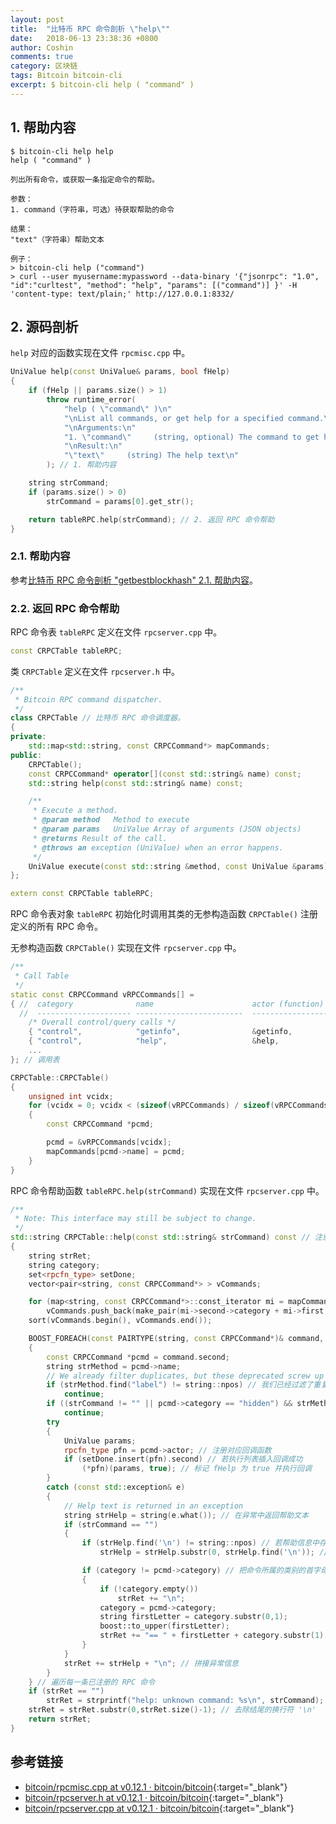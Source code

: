 ```yaml
---
layout: post
title:  "比特币 RPC 命令剖析 \"help\""
date:   2018-06-13 23:38:36 +0800
author: Coshin
comments: true
category: 区块链
tags: Bitcoin bitcoin-cli
excerpt: $ bitcoin-cli help ( "command" )
---
```

## 1. 帮助内容

```shell
$ bitcoin-cli help help
help ( "command" )

列出所有命令，或获取一条指定命令的帮助。

参数：
1. command（字符串，可选）待获取帮助的命令

结果：
"text"（字符串）帮助文本

例子：
> bitcoin-cli help ("command")
> curl --user myusername:mypassword --data-binary '{"jsonrpc": "1.0", "id":"curltest", "method": "help", "params": [("command")] }' -H 'content-type: text/plain;' http://127.0.0.1:8332/
```

## 2. 源码剖析

`help` 对应的函数实现在文件 `rpcmisc.cpp` 中。

```cpp
UniValue help(const UniValue& params, bool fHelp)
{
    if (fHelp || params.size() > 1)
        throw runtime_error(
            "help ( \"command\" )\n"
            "\nList all commands, or get help for a specified command.\n"
            "\nArguments:\n"
            "1. \"command\"     (string, optional) The command to get help on\n"
            "\nResult:\n"
            "\"text\"     (string) The help text\n"
        ); // 1. 帮助内容

    string strCommand;
    if (params.size() > 0)
        strCommand = params[0].get_str();

    return tableRPC.help(strCommand); // 2. 返回 RPC 命令帮助
}
```

### 2.1. 帮助内容

参考[比特币 RPC 命令剖析 "getbestblockhash" 2.1. 帮助内容](/blog/2018/05/bitcoin-rpc-command-getbestblockhash.html#21-帮助内容)。

### 2.2. 返回 RPC 命令帮助

RPC 命令表 `tableRPC` 定义在文件 `rpcserver.cpp` 中。

```cpp
const CRPCTable tableRPC;
```

类 `CRPCTable` 定义在文件 `rpcserver.h` 中。

```cpp
/**
 * Bitcoin RPC command dispatcher.
 */
class CRPCTable // 比特币 RPC 命令调度器。
{
private:
    std::map<std::string, const CRPCCommand*> mapCommands;
public:
    CRPCTable();
    const CRPCCommand* operator[](const std::string& name) const;
    std::string help(const std::string& name) const;

    /**
     * Execute a method.
     * @param method   Method to execute
     * @param params   UniValue Array of arguments (JSON objects)
     * @returns Result of the call.
     * @throws an exception (UniValue) when an error happens.
     */
    UniValue execute(const std::string &method, const UniValue &params) const; // 执行一个方法。
};

extern const CRPCTable tableRPC;
```

RPC 命令表对象 `tableRPC` 初始化时调用其类的无参构造函数 `CRPCTable()` 注册定义的所有 RPC 命令。

无参构造函数 `CRPCTable()` 实现在文件 `rpcserver.cpp` 中。

```cpp
/**
 * Call Table
 */
static const CRPCCommand vRPCCommands[] =
{ //  category              name                      actor (function)         okSafeMode
  //  --------------------- ------------------------  -----------------------  ----------
    /* Overall control/query calls */
    { "control",            "getinfo",                &getinfo,                true  }, /* uses wallet if enabled */
    { "control",            "help",                   &help,                   true  },
    ...
}; // 调用表

CRPCTable::CRPCTable()
{
    unsigned int vcidx;
    for (vcidx = 0; vcidx < (sizeof(vRPCCommands) / sizeof(vRPCCommands[0])); vcidx++)
    {
        const CRPCCommand *pcmd;

        pcmd = &vRPCCommands[vcidx];
        mapCommands[pcmd->name] = pcmd;
    }
}
```

RPC 命令帮助函数 `tableRPC.help(strCommand)` 实现在文件 `rpcserver.cpp` 中。

```cpp
/**
 * Note: This interface may still be subject to change.
 */
std::string CRPCTable::help(const std::string& strCommand) const // 注意：该接口可能仍会更改。
{
    string strRet;
    string category;
    set<rpcfn_type> setDone;
    vector<pair<string, const CRPCCommand*> > vCommands;

    for (map<string, const CRPCCommand*>::const_iterator mi = mapCommands.begin(); mi != mapCommands.end(); ++mi)
        vCommands.push_back(make_pair(mi->second->category + mi->first, mi->second));
    sort(vCommands.begin(), vCommands.end());

    BOOST_FOREACH(const PAIRTYPE(string, const CRPCCommand*)& command, vCommands)
    {
        const CRPCCommand *pcmd = command.second;
        string strMethod = pcmd->name;
        // We already filter duplicates, but these deprecated screw up the sort order
        if (strMethod.find("label") != string::npos) // 我们已经过滤了重复项，但这些已弃用的命令会搞砸排序顺序
            continue;
        if ((strCommand != "" || pcmd->category == "hidden") && strMethod != strCommand) // 过滤隐藏类别的命令
            continue;
        try
        {
            UniValue params;
            rpcfn_type pfn = pcmd->actor; // 注册对应回调函数
            if (setDone.insert(pfn).second) // 若执行列表插入回调成功
                (*pfn)(params, true); // 标记 fHelp 为 true 并执行回调
        }
        catch (const std::exception& e)
        {
            // Help text is returned in an exception
            string strHelp = string(e.what()); // 在异常中返回帮助文本
            if (strCommand == "")
            {
                if (strHelp.find('\n') != string::npos) // 若帮助信息中存在 '\n'
                    strHelp = strHelp.substr(0, strHelp.find('\n')); // 截取第一个 '\n' 之前的的字符串（命令名）

                if (category != pcmd->category) // 把命令所属的类别的首字母转换为大写
                {
                    if (!category.empty())
                        strRet += "\n";
                    category = pcmd->category;
                    string firstLetter = category.substr(0,1);
                    boost::to_upper(firstLetter);
                    strRet += "== " + firstLetter + category.substr(1) + " ==\n";
                }
            }
            strRet += strHelp + "\n"; // 拼接异常信息
        }
    } // 遍历每一条已注册的 RPC 命令
    if (strRet == "")
        strRet = strprintf("help: unknown command: %s\n", strCommand);
    strRet = strRet.substr(0,strRet.size()-1); // 去除结尾的换行符 '\n'
    return strRet;
}
```

## 参考链接

* [bitcoin/rpcmisc.cpp at v0.12.1 · bitcoin/bitcoin](https://github.com/bitcoin/bitcoin/blob/v0.12.1/src/rpcmisc.cpp){:target="_blank"}
* [bitcoin/rpcserver.h at v0.12.1 · bitcoin/bitcoin](https://github.com/bitcoin/bitcoin/blob/v0.12.1/src/rpcserver.h){:target="_blank"}
* [bitcoin/rpcserver.cpp at v0.12.1 · bitcoin/bitcoin](https://github.com/bitcoin/bitcoin/blob/v0.12.1/src/rpcserver.cpp){:target="_blank"}
